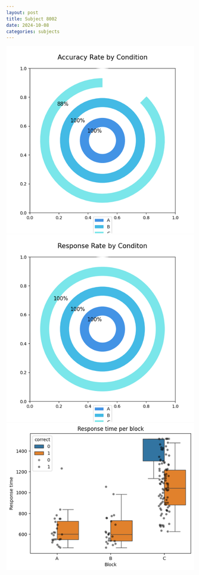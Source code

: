 ```yaml
---
layout: post
title: Subject 8002
date: 2024-10-08
categories: subjects
---
```


![](data/8002/run-7/8002_accuracy_rate.png)
![](data/8002/run-7/8002_response_rate.png)
![](data/8002/run-7/8002_rt.png)
